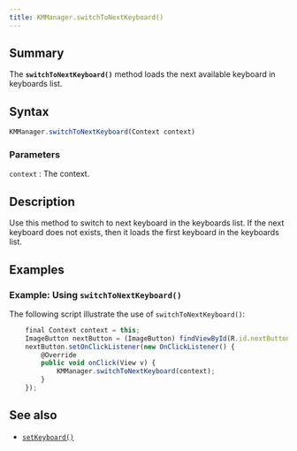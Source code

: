```yaml
---
title: KMManager.switchToNextKeyboard()
---
```


## Summary

The **`switchToNextKeyboard()`** method loads the next available
keyboard in keyboards list.

## Syntax

``` javascript
KMManager.switchToNextKeyboard(Context context)
```

### Parameters

`context`
:   The context.

## Description

Use this method to switch to next keyboard in the keyboards list. If the
next keyboard does not exists, then it loads the first keyboard in the
keyboards list.

## Examples

### Example: Using `switchToNextKeyboard()`

The following script illustrate the use of `switchToNextKeyboard()`:

``` javascript
    final Context context = this;
    ImageButton nextButton = (ImageButton) findViewById(R.id.nextButton);
    nextButton.setOnClickListener(new OnClickListener() {
        @Override
        public void onClick(View v) {
            KMManager.switchToNextKeyboard(context);
        }
    });
```

## See also

-   [`setKeyboard()`](setKeyboard)
